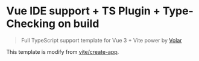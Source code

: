 # Vue IDE support + TS Plugin + Type-Checking on build

> Full TypeScript support template for Vue 3 + Vite power by [Volar](https://github.com/johnsoncodehk/volar)

This template is modify from [vite/create-app](https://github.com/vitejs/vite/tree/main/packages/create-app/template-vue-ts).
